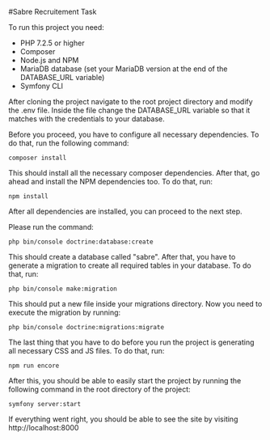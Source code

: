 #Sabre Recruitement Task

To run this project you need:
* PHP 7.2.5 or higher
* Composer
* Node.js and NPM
* MariaDB database (set your MariaDB version at the end of the DATABASE_URL variable)
* Symfony CLI

After cloning the project navigate to the root project directory and modify the .env file.
Inside the file change the DATABASE_URL variable so that it matches with the credentials to your database.

Before you proceed, you have to configure all necessary dependencies. To do that, run the following command:
~~~
composer install
~~~

This should install all the necessary composer dependencies. After that, go ahead and install the NPM dependencies too. To do that, run:
~~~
npm install
~~~

After all dependencies are installed, you can proceed to the next step.

Please run the command:
~~~
php bin/console doctrine:database:create
~~~
This should create a database called "sabre". After that, you have to generate a migration to create all required tables in your database. To do that, run:
~~~
php bin/console make:migration
~~~
This should put a new file inside your migrations directory. Now you need to execute the migration by running:
~~~
php bin/console doctrine:migrations:migrate
~~~
The last thing that you have to do before you run the project is generating all necessary CSS and JS files. To do that, run:
~~~
npm run encore
~~~
After this, you should be able to easily start the project by running the following command in the root directory of the project:
~~~
symfony server:start
~~~
If everything went right, you should be able to see the site by visiting http://localhost:8000
